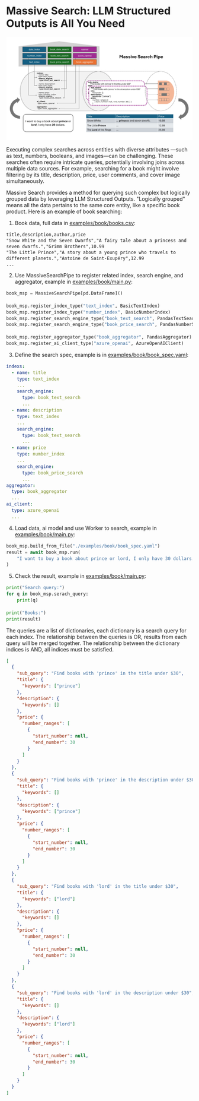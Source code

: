 Massive Search: LLM Structured Outputs is All You Need
=================

![](docs/overview.jpg)

Executing complex searches across entities with diverse attributes
—such as text, numbers, booleans, and images—can be challenging.
These searches often require intricate queries,
potentially involving joins across multiple data sources.
For example, searching for a book might involve filtering by its title,
description, price, user comments, and cover image simultaneously.

Massive Search provides a method for querying such complex
but logically grouped data by leveraging LLM Structured Outputs.
"Logically grouped" means all the data pertains to the same core entity,
like a specific book product.
Here is an example of book searching:

1. Book data, full data in [examples/book/books.csv](examples/book/books.csv):

``` csv
title,description,author,price
"Snow White and the Seven Dwarfs","A fairy tale about a princess and seven dwarfs.","Grimm Brothers",10.99
"The Little Prince","A story about a young prince who travels to different planets.","Antoine de Saint-Exupéry",12.99
...
```

2. Use MassiveSearchPipe to register related index, search engine, and aggregator, example in [examples/book/main.py](examples/book/main.py):

``` python
book_msp = MassiveSearchPipe[pd.DataFrame]()

book_msp.register_index_type("text_index", BasicTextIndex)
book_msp.register_index_type("number_index", BasicNumberIndex)
book_msp.register_search_engine_type("book_text_search", PandasTextSearchEngine)
book_msp.register_search_engine_type("book_price_search", PandasNumberSearchEngine)

book_msp.register_aggregator_type("book_aggregator", PandasAggregator)
book_msp.register_ai_client_type("azure_openai", AzureOpenAIClient)
```

3. Define the search spec, example is in [examples/book/book_spec.yaml](examples/book/book_spec.yaml):

``` yaml
indexs:
  - name: title
    type: text_index
    ...
    search_engine:
      type: book_text_search
      ...
  - name: description
    type: text_index
    ...
    search_engine:
      type: book_text_search
      ...
  - name: price
    type: number_index
    ...
    search_engine:
      type: book_price_search
      ...
aggregator:
  type: book_aggregator
  ...
ai_client:
  type: azure_openai
  ...
```

4. Load data, ai model and use Worker to search, example in [examples/book/main.py](examples/book/main.py):

``` python
book_msp.build_from_file("./examples/book/book_spec.yaml")
result = await book_msp.run(
    "I want to buy a book about prince or lord, I only have 30 dollars.",
)
```

5. Check the result, example in [examples/book/main.py](examples/book/main.py):

``` python
print("Search query:")
for q in book_msp.serach_query:
    print(q)

print("Books:")
print(result)
```

The queries are a list of dictionaries, each dictionary is a search query for each index.
The relationship between the queries is OR, results from each query will be merged together.
The relationship between the dictionary indices is AND, all indices must be satisfied.


``` json
[
  {
    "sub_query": "Find books with 'prince' in the title under $30",
    "title": {
      "keywords": ["prince"]
    },
    "description": {
      "keywords": []
    },
    "price": {
      "number_ranges": [
        {
          "start_number": null,
          "end_number": 30
        }
      ]
    }
  },
  {
    "sub_query": "Find books with 'prince' in the description under $30",
    "title": {
      "keywords": []
    },
    "description": {
      "keywords": ["prince"]
    },
    "price": {
      "number_ranges": [
        {
          "start_number": null,
          "end_number": 30
        }
      ]
    }
  },
  {
    "sub_query": "Find books with 'lord' in the title under $30",
    "title": {
      "keywords": ["lord"]
    },
    "description": {
      "keywords": []
    },
    "price": {
      "number_ranges": [
        {
          "start_number": null,
          "end_number": 30
        }
      ]
    }
  },
  {
    "sub_query": "Find books with 'lord' in the description under $30",
    "title": {
      "keywords": []
    },
    "description": {
      "keywords": ["lord"]
    },
    "price": {
      "number_ranges": [
        {
          "start_number": null,
          "end_number": 30
        }
      ]
    }
  }
]
```
